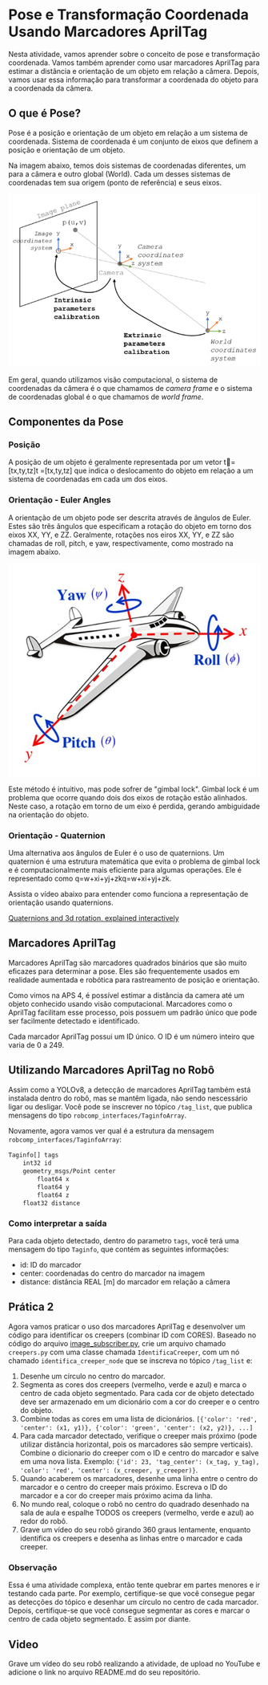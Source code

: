 # Pose e Transformação Coordenada Usando Marcadores AprilTag

Nesta atividade, vamos aprender sobre o conceito de pose e transformação coordenada. Vamos também aprender como usar marcadores AprilTag para estimar a distância e orientação de um objeto em relação a câmera. Depois, vamos usar essa informação para transformar a coordenada do objeto para a coordenada da câmera.

## O que é Pose?
Pose é a posição e orientação de um objeto em relação a um sistema de coordenada. Sistema de coordenada é um conjunto de eixos que definem a posição e orientação de um objeto.

Na imagem abaixo, temos dois sistemas de coordenadas diferentes, um para a câmera e outro global (World). Cada um desses sistemas de coordenadas tem sua origem (ponto de referência) e seus eixos.  

![Pose](img/pose.png)

Em geral, quando utilizamos visão computacional, o sistema de coordenadas da câmera é o que chamamos de *camera frame* e o sistema de coordenadas global é o que chamamos de *world frame*.

## Componentes da Pose
### Posição
A posição de um objeto é geralmente representada por um vetor t⃗=[tx,ty,tz]t
=[tx​,ty​,tz​] que indica o deslocamento do objeto em relação a um sistema de coordenadas em cada um dos eixos.

### Orientação - Euler Angles
A orientação de um objeto pode ser descrita através de ângulos de Euler. Estes são três ângulos que especificam a rotação do objeto em torno dos eixos XX, YY, e ZZ. Geralmente, rotações nos eiros XX, YY, e ZZ são chamadas de roll, pitch, e yaw, respectivamente, como mostrado na imagem abaixo.

![Euler Angles](img/euler.jpg)

Este método é intuitivo, mas pode sofrer de "gimbal lock". Gimbal lock é um problema que ocorre quando dois dos eixos de rotação estão alinhados. Neste caso, a rotação em torno de um eixo é perdida, gerando ambiguidade na orientação do objeto.

### Orientação - Quaternion

Uma alternativa aos ângulos de Euler é o uso de quaternions. Um quaternion é uma estrutura matemática que evita o problema de gimbal lock e é computacionalmente mais eficiente para algumas operações. Ele é representado como q=w+xi+yj+zkq=w+xi+yj+zk.

Assista o vídeo abaixo para entender como funciona a representação de orientação usando quaternions.

[Quaternions and 3d rotation, explained interactively](https://www.youtube.com/watch?v=zjMuIxRvygQ&t=233s)

## Marcadores AprilTag
Marcadores AprilTag são marcadores quadrados binários que são muito eficazes para determinar a pose. Eles são frequentemente usados em realidade aumentada e robótica para rastreamento de posição e orientação.

Como vimos na APS 4, é possível estimar a distância da camera até um objeto conhecido usando visão computacional. Marcadores como o AprilTag facilitam esse processo, pois possuem um padrão único que pode ser facilmente detectado e identificado.

Cada marcador AprilTag possui um ID único. O ID é um número inteiro que varia de 0 a 249.

## Utilizando Marcadores AprilTag no Robô

Assim como a YOLOv8, a detecção de marcadores AprilTag também está instalada dentro do robô, mas se mantêm ligada, não sendo nescessário ligar ou desligar. Você pode se inscrever no tópico `/tag_list`, que publica mensagens do tipo `robcomp_interfaces/TaginfoArray`.

Novamente, agora vamos ver qual é a estrutura da mensagem `robcomp_interfaces/TaginfoArray`:

```
Taginfo[] tags
	int32 id
	geometry_msgs/Point center
		float64 x
		float64 y
		float64 z
	float32 distance
```

### Como interpretar a saída

Para cada objeto detectado, dentro do parametro `tags`, você terá uma mensagem do tipo `Taginfo`, que contém as seguintes informações:

* id: ID do marcador
* center: coordenadas do centro do marcador na imagem
* distance: distância REAL [m] do marcador em relação a câmera

## Prática 2
Agora vamos praticar o uso dos marcadores AprilTag e desenvolver um código para identificar os creepers (combinar ID com CORES).
Baseado no código do arquivo [image_subscriber.py](https://insper.github.io/robotica-computacional/modulos/06-visao-p3/util/image_subscriber.py), crie um arquivo chamado `creepers.py` com uma classe chamada `IdentificaCreeper`, com um nó chamado `identifica_creeper_node` que se inscreva no tópico `/tag_list` e:

1. Desenhe um círculo no centro do marcador.
2. Segmenta as cores dos creepers (vermelho, verde e azul) e marca o centro de cada objeto segmentado. Para cada cor de objeto detectado deve ser armazenado em um dicionário com a cor do creeper e o centro do objeto.
3. Combine todas as cores em uma lista de dicionários. `[{'color': 'red', 'center': (x1, y1)}, {'color': 'green', 'center': (x2, y2)}, ...]`
4. Para cada marcador detectado, verifique o creeper mais próximo (pode utilizar distância horizontal, pois os marcadores são sempre verticais). Combine o dicionario do creeper com o ID e centro do marcador e salve em uma nova lista. Exemplo: `{'id': 23, 'tag_center': (x_tag, y_tag), 'color': 'red', 'center': (x_creeper, y_creeper)}`.
5. Quando acaberem os marcadores, desenhe uma linha entre o centro do marcador e o centro do creeper mais próximo. Escreva o ID do marcador e a cor do creeper mais próximo acima da linha.
6. No mundo real, coloque o robô no centro do quadrado desenhado na sala de aula e espalhe TODOS os creepers (vermelho, verde e azul) ao redor do robô.
7. Grave um vídeo do seu robô girando 360 graus lentamente, enquanto identifica os creepers e desenha as linhas entre o marcador e cada creeper.

### Observação
Essa é uma atividade complexa, então tente quebrar em partes menores e ir testando cada parte. Por exemplo, certifique-se que você consegue pegar as detecções do tópico e desenhar um círculo no centro de cada marcador. Depois, certifique-se que você consegue segmentar as cores e marcar o centro de cada objeto segmentado. E assim por diante.

## Video
Grave um vídeo do seu robô realizando a atividade, de upload no YouTube e adicione o link no arquivo README.md do seu repositório.